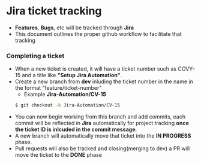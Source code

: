 # Jira ticket tracking

- **Features**, **Bugs**, etc will be tracked through **Jira**
- This document outlines the proper github workflow to facilitate that tracking

### Completing a ticket

- When a new ticket is created, it will have a ticket number such as COVY-15 and a title like **"Setup Jira Automation"**.
- Create a new branch from **dev** inluding the ticket number in the name in the format "feature/ticket-number"
  - Example **Jira-Automation/CV-15**
  ```sh
  $ git checkout -b Jira-Automation/CV-15
  ```
- You can now begin working from this branch and add commits, each commit will be reflected in **Jira** automatically for project tracking **once the ticket ID is inlcuded in the commit message**.
- A new branch will automatically move that ticket into the **IN PROGRESS** phase.
- Pull requests will also be tracked and closing(merging to dev) a PR will move the ticket to the **DONE** phase
